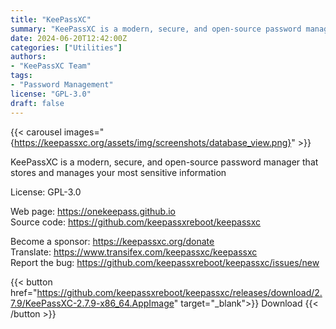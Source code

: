 ```yaml
---
title: "KeePassXC"
summary: "KeePassXC is a modern, secure, and open-source password manager that stores and manages your most sensitive information"
date: 2024-06-20T12:42:00Z
categories: ["Utilities"]
authors:
- "KeePassXC Team"
tags: 
- "Password Management"
license: "GPL-3.0"
draft: false
---
```


{{< carousel images="{https://keepassxc.org/assets/img/screenshots/database_view.png}" >}}

KeePassXC is a modern, secure, and open-source password manager that stores and manages your most sensitive information

License: GPL-3.0

Web page: <https://onekeepass.github.io>  
Source code: <https://github.com/keepassxreboot/keepassxc>

Become a sponsor: <https://keepassxc.org/donate>  
Translate: <https://www.transifex.com/keepassxc/keepassxc>  
Report the bug: <https://github.com/keepassxreboot/keepassxc/issues/new>  

{{< button href="https://github.com/keepassxreboot/keepassxc/releases/download/2.7.9/KeePassXC-2.7.9-x86_64.AppImage" target="_blank">}}
Download
{{< /button >}}